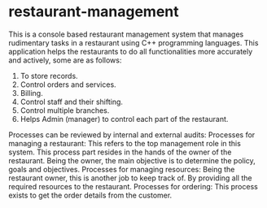 # restaurant-management

This is a console based restaurant management system that manages rudimentary tasks in a restaurant using C++ programming languages.
This application helps the restaurants to do all functionalities more accurately and actively, some are as follows:
1. To store records. 
2. Control orders and services.
3. Billing. 
4. Control staff and their shifting. 
5. Control multiple branches.
6. Helps Admin (manager) to control each part of the restaurant. 

Processes can be reviewed by internal and external audits:
Processes for managing a restaurant: This refers to the top management role in this system. This process part resides in the hands of the owner of the restaurant. Being the owner, the main objective is to determine the policy, goals and objectives.
Processes for managing resources: Being the restaurant owner, this is another job to keep track of. By providing all the required resources to the restaurant.
Processes for ordering: This process exists to get the order details from the customer.
